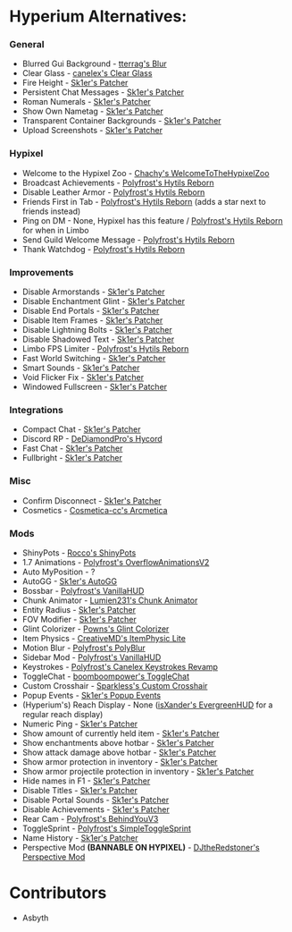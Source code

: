 # Hyperium Alternatives:

### General

* Blurred Gui Background - [tterrag's Blur](https://www.curseforge.com/minecraft/mc-mods/blur/files?version=1.8.9)
* Clear Glass - [canelex's Clear Glass](https://www.youtube.com/watch?v=Iq63MOSURbE)
* Fire Height - [Sk1er's Patcher](https://sk1er.club/mods/patcher)
* Persistent Chat Messages - [Sk1er's Patcher](https://sk1er.club/mods/patcher)
* Roman Numerals - [Sk1er's Patcher](https://sk1er.club/mods/patcher)
* Show Own Nametag - [Sk1er's Patcher](https://sk1er.club/mods/patcher)
* Transparent Container Backgrounds - [Sk1er's Patcher](https://sk1er.club/mods/patcher)
* Upload Screenshots - [Sk1er's Patcher](https://sk1er.club/mods/patcher)

### Hypixel

* Welcome to the Hypixel Zoo - [Chachy's WelcomeToTheHypixelZoo](https://github.com/ChachyDev/WelcomeToTheHypixelZoo/releases/latest)
* Broadcast Achievements - [Polyfrost's Hytils Reborn](https://github.com/Polyfrost/Hytils-Reborn/releases/latest)
* Disable Leather Armor - [Polyfrost's Hytils Reborn](https://github.com/Polyfrost/Hytils-Reborn/releases/latest)
* Friends First in Tab - [Polyfrost's Hytils Reborn](https://github.com/Polyfrost/Hytils-Reborn/releases/latest) (adds a star next to friends instead)
* Ping on DM - None, Hypixel has this feature / [Polyfrost's Hytils Reborn](https://github.com/Polyfrost/Hytils-Reborn/releases/latest) for when in Limbo
* Send Guild Welcome Message - [Polyfrost's Hytils Reborn](https://github.com/Polyfrost/Hytils-Reborn/releases/latest)
* Thank Watchdog - [Polyfrost's Hytils Reborn](https://github.com/Polyfrost/Hytils-Reborn/releases/latest)

### Improvements

* Disable Armorstands - [Sk1er's Patcher](https://sk1er.club/mods/patcher)
* Disable Enchantment Glint - [Sk1er's Patcher](https://sk1er.club/mods/patcher)
* Disable End Portals - [Sk1er's Patcher](https://sk1er.club/mods/patcher)
* Disable Item Frames - [Sk1er's Patcher](https://sk1er.club/mods/patcher)
* Disable Lightning Bolts - [Sk1er's Patcher](https://sk1er.club/mods/patcher)
* Disable Shadowed Text - [Sk1er's Patcher](https://sk1er.club/mods/patcher)
* Limbo FPS Limiter - [Polyfrost's Hytils Reborn](https://github.com/Polyfrost/Hytils-Reborn/releases/latest)
* Fast World Switching - [Sk1er's Patcher](https://sk1er.club/mods/patcher)
* Smart Sounds - [Sk1er's Patcher](https://sk1er.club/mods/patcher)
* Void Flicker Fix - [Sk1er's Patcher](https://sk1er.club/mods/patcher)
* Windowed Fullscreen - [Sk1er's Patcher](https://sk1er.club/mods/patcher)

### Integrations

* Compact Chat - [Sk1er's Patcher](https://sk1er.club/mods/patcher)
* Discord RP - [DeDiamondPro's Hycord](https://github.com/DeDiamondPro/HyCord/releases/latest)
* Fast Chat - [Sk1er's Patcher](https://sk1er.club/mods/patcher)
* Fullbright - [Sk1er's Patcher](https://sk1er.club/mods/patcher)

### Misc

* Confirm Disconnect  - [Sk1er's Patcher](https://sk1er.club/mods/patcher)
* Cosmetics - [Cosmetica-cc's Arcmetica](https://cosmetica.cc/docs/installing-arcmetica)

### Mods

* ShinyPots - [Rocco's ShinyPots](https://github.com/RoccoDev/ShinyPots-1.8/releases/latest)
* 1.7 Animations - [Polyfrost's OverflowAnimationsV2](https://github.com/Polyfrost/OverflowAnimationsV2/releases/latest)
* Auto MyPosition -  ?
* AutoGG - [Sk1er's AutoGG](https://sk1er.club/mods/autogg)
* Bossbar - [Polyfrost's VanillaHUD](https://github.com/Polyfrost/VanillaHUD/releases/latest)
* Chunk Animator - [Lumien231's Chunk Animator](https://www.curseforge.com/minecraft/mc-mods/chunk-animator/files?version=1.8.9)
* Entity Radius - [Sk1er's Patcher](https://sk1er.club/mods/patcher)
* FOV Modifier - [Sk1er's Patcher](https://sk1er.club/mods/patcher)
* Glint Colorizer - [Powns's Glint Colorizer](https://download.powns.dev/glintcolorizer189)
* Item Physics - [CreativeMD's ItemPhysic Lite](https://www.curseforge.com/minecraft/mc-mods/itemphysic-lite/files?version=1.8.9)
* Motion Blur - [Polyfrost's PolyBlur](https://github.com/Polyfrost/PolyBlur/releases/latest)
* Sidebar Mod - [Polyfrost's VanillaHUD](https://github.com/Polyfrost/VanillaHUD/releases/latest)
* Keystrokes - [Polyfrost's Canelex Keystrokes Revamp](https://github.com/Polyfrost/Canelex-KeyStrokes-Revamp/releases/latest)
* ToggleChat - [boomboompower's ToggleChat](https://hypixel.net/threads/version-2-1-togglechat-mod-theme-switcher.997547/)
* Custom Crosshair - [Sparkless's Custom Crosshair](https://modrinth.com/mod/custom-crosshair-mod)
* Popup Events - [Sk1er's Popup Events](https://sk1er.club/mods/popup_events)
* (Hyperium's) Reach Display - None ([isXander's EvergreenHUD](https://modrinth.com/mod/evergreenhud) for a regular reach display)
* Numeric Ping - [Sk1er's Patcher](https://sk1er.club/mods/patcher)
* Show amount of currently held item - [Sk1er's Patcher](https://sk1er.club/mods/patcher)
* Show enchantments above hotbar - [Sk1er's Patcher](https://sk1er.club/mods/patcher)
* Show attack damage above hotbar - [Sk1er's Patcher](https://sk1er.club/mods/patcher)
* Show armor protection in inventory - [Sk1er's Patcher](https://sk1er.club/mods/patcher)
* Show armor projectile protection in inventory - [Sk1er's Patcher](https://sk1er.club/mods/patcher)
* Hide names in F1 - [Sk1er's Patcher](https://sk1er.club/mods/patcher)
* Disable Titles - [Sk1er's Patcher](https://sk1er.club/mods/patcher)
* Disable Portal Sounds - [Sk1er's Patcher](https://sk1er.club/mods/patcher)
* Disable Achievements - [Sk1er's Patcher](https://sk1er.club/mods/patcher)
* Rear Cam - [Polyfrost's BehindYouV3](https://github.com/Polyfrost/BehindYouV3/releases/latest)
* ToggleSprint - [Polyfrost's SimpleToggleSprint](https://github.com/Polyfrost/SimpleToggleSprint/releases/latest)
* Name History - [Sk1er's Patcher](https://sk1er.club/mods/patcher)
* Perspective Mod **(BANNABLE ON HYPIXEL)** - [DJtheRedstoner's Perspective Mod](https://github.com/DJtheRedstoner/PerspectiveModv4/releases/latest)

# Contributors

* Asbyth
